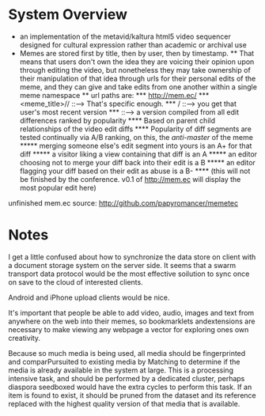 # System Overview

* an implementation of the metavid/kaltura html5 video sequencer designed for cultural expression rather than academic or archival use
* Memes are stored first by title, then by user, then by timestamp.
** That means that users don't own the idea they are voicing their opinion upon through editing the video, but nonetheless they may take ownership of their manipulation of that idea through urls for their personal edits of the meme, and they can give and take edits from one another within a single meme namespace
** url paths are:
*** http://mem.ec/
*** <meme_title>/<username>/<timestamp> ::--> That's specific enough.
*** <meme title>/<username> ::--> you get that user's most recent version
*** <meme title> ::--> a version compiled from all edit differences ranked by popularity
**** Based on parent child relationships of the video edit diffs 
**** Popularity of diff segments are tested continually via A/B ranking, on this, the _anti-master_ of the meme
***** merging someone else's edit segment into yours is an A+ for that diff
***** a visitor liking a view containing that diff is an A
***** an editor choosing not to merge your diff back into their edit is a B
***** an editor flagging your diff based on their edit as abuse is a B-
**** (this will not be finished by the conference.  v0.1 of http://mem.ec will display the most popular edit here)

unfinished mem.ec source: http://github.com/papyromancer/memetec

# Notes

I get a little confused about how to synchronize the data store on client with a document storage system on the server side.  It seems that a swarm transport data protocol would be the most effective soilution to sync once on save to the cloud of interested clients.

Android and iPhone upload clients would be nice.

It's important that people be able to add video, audio, images and text from anywhere on the web into their memes, so bookmarklets andextensions are necessary to make viewing any webpage a vector for exploring ones own creativity.

Because so much media is being used, all media should be fingerprinted and comparPursuited to existing media by Matching  to determine if the media is already available in the system at large.  This is a processing intensive task, and should be performed by a dedicated cluster, perhaps diaspora seedboxed would have the extra cycles to perform this task.  If an item is found to exist, it should be pruned from the dataset and its reference replaced with the highest quality version of that media that is available.
